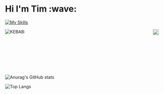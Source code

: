<h1>Hi I'm Tim :wave:</h1>

[![My Skills](https://skillicons.dev/icons?i=js,html,css,react,cpp,cs,discord,bots,git,github,lua,nodejs)](https://discord.gg/deckofcards)

<img align="left" alt="KEBAB:" src="https://github-stats-alpha.vercel.app/api?username=donrskbb&cc=000&tc=fff&ic=fff&bc=000" />
<img align="right" src="https://visitor-badge.laobi.icu/badge?page_id=donrskbb.github.io" height="20px">
<br />
<br />
<br />
<br />
<br />
<br />
<br />
<br />

![Anurag's GitHub stats](https://github-readme-stats.vercel.app/api?username=donrskbb&theme=vue-dark&show_icons=true)

![Top Langs](https://github-readme-stats.vercel.app/api/top-langs/?username=donrskbb&hide_progress=true)

